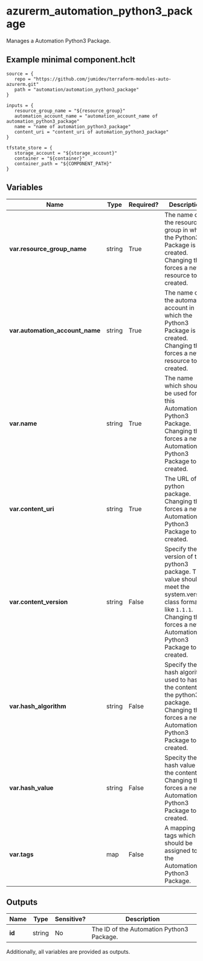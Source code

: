 # azurerm_automation_python3_package

Manages a Automation Python3 Package.

## Example minimal component.hclt

```hcl
source = {
   repo = "https://github.com/jumidev/terraform-modules-auto-azurerm.git" 
   path = "automation/automation_python3_package" 
}

inputs = {
   resource_group_name = "${resource_group}" 
   automation_account_name = "automation_account_name of automation_python3_package" 
   name = "name of automation_python3_package" 
   content_uri = "content_uri of automation_python3_package" 
}

tfstate_store = {
   storage_account = "${storage_account}" 
   container = "${container}" 
   container_path = "${COMPONENT_PATH}" 
}

```

## Variables

| Name | Type | Required? |  Description |
| ---- | ---- | --------- |  ----------- |
| **var.resource_group_name** | string | True | The name of the resource group in which the Python3 Package is created. Changing this forces a new resource to be created. | 
| **var.automation_account_name** | string | True | The name of the automation account in which the Python3 Package is created. Changing this forces a new resource to be created. | 
| **var.name** | string | True | The name which should be used for this Automation Python3 Package. Changing this forces a new Automation Python3 Package to be created. | 
| **var.content_uri** | string | True | The URL of the python package. Changing this forces a new Automation Python3 Package to be created. | 
| **var.content_version** | string | False | Specify the version of the python3 package. The value should meet the system.version class format like `1.1.1`. Changing this forces a new Automation Python3 Package to be created. | 
| **var.hash_algorithm** | string | False | Specify the hash algorithm used to hash the content of the python3 package. Changing this forces a new Automation Python3 Package to be created. | 
| **var.hash_value** | string | False | Specity the hash value of the content. Changing this forces a new Automation Python3 Package to be created. | 
| **var.tags** | map | False | A mapping of tags which should be assigned to the Automation Python3 Package. | 



## Outputs

| Name | Type | Sensitive? | Description |
| ---- | ---- | --------- | --------- |
| **id** | string | No  | The ID of the Automation Python3 Package. | 

Additionally, all variables are provided as outputs.
